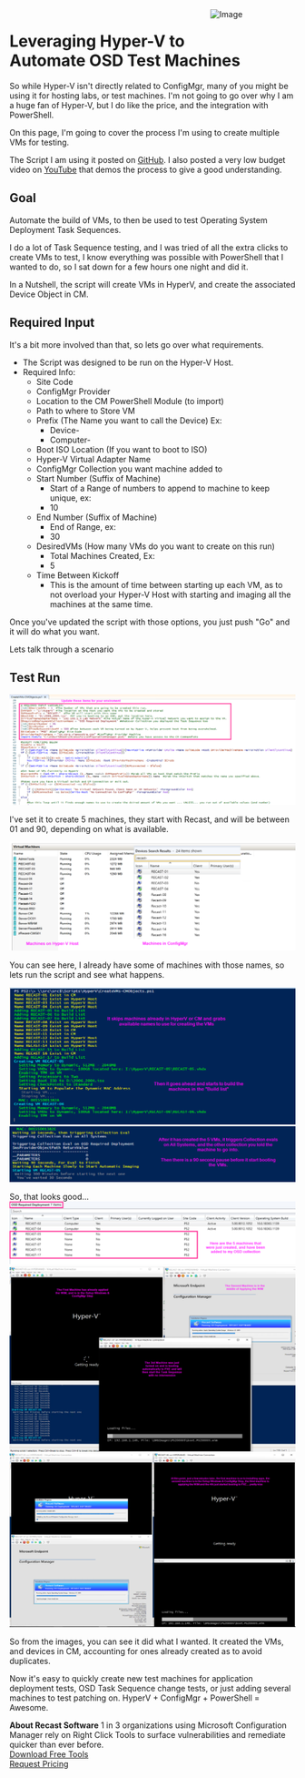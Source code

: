 <img style="float: right;" src="https://docs.recastsoftware.com/media/Recast-Logo-Dark_Horizontal_nav.png"  alt="Image" height="43" width="150">

# Leveraging Hyper-V to Automate OSD Test Machines

So while Hyper-V isn't directly related to ConfigMgr, many of you might be using it for hosting labs, or test machines.  I'm not going to go over why I am a huge fan of Hyper-V, but I do like the price, and the integration with PowerShell.

On this page, I'm going to cover the process I'm using to create multiple VMs for testing.

The Script I am using it posted on [GitHub](https://github.com/gwblok/garytown/blob/master/HyperV/BuildVMs_OSD.ps1).  I also posted a very low budget video on [YouTube](https://www.youtube.com/watch?v=RLSejEE7YIY&feature=youtu.be) that demos the process to give a good understanding.  

## Goal

Automate the build of VMs, to then be used to test Operating System Deployment Task Sequences.

I do a lot of Task Sequence testing, and I was tried of all the extra clicks to create VMs to test, I know everything was possible with PowerShell that I wanted to do, so I sat down for a few hours one night and did it.

In a Nutshell, the script will create VMs in HyperV, and create the associated Device Object in CM.

## Required Input

It's a bit more involved than that, so lets go over what requirements.

- The Script was designed to be run on the Hyper-V Host.  
- Required Info:
  - Site Code
  - ConfigMgr Provider
  - Location to the CM PowerShell Module (to import)
  - Path to where to Store VM
  - Prefix (The Name you want to call the Device) Ex:
    - Device-
    - Computer-
  - Boot ISO Location (If you want to boot to ISO)
  - Hyper-V Virtual Adapter Name
  - ConfigMgr Collection you want machine added to
  - Start Number (Suffix of Machine)
    - Start of a Range of numbers to append to machine to keep unique, ex:
    - 10
  - End Number (Suffix of Machine)
    - End of Range, ex:
    - 30
  - DesiredVMs (How many VMs do you want to create on this run)
    - Total Machines Created, Ex:
    - 5
  - Time Between Kickoff
    - This is the amount of time between starting up each VM, as to not overload your Hyper-V Host with starting and imaging all the machines at the same time.

Once you've updated the script with those options, you just push "Go" and it will do what you want.

Lets talk through a scenario

## Test Run

[![HyperV Automate 01](TaskSequence/media/HyperVAutomate01.png)](TaskSequence/media/HyperVAutomate01.png)

I've set it to create 5 machines, they start with Recast, and will be between 01 and 90, depending on what is available.

[![HyperV Automate 02](TaskSequence/media/HyperVAutomate02.png)](TaskSequence/media/HyperVAutomate02.png)

You can see here, I already have some of machines with those names, so lets run the script and see what happens.

[![HyperV Automate 03](TaskSequence/media/HyperVAutomate03.png)](TaskSequence/media/HyperVAutomate03.png)
[![HyperV Automate 04](TaskSequence/media/HyperVAutomate04.png)](TaskSequence/media/HyperVAutomate04.png)

So, that looks good...
[![HyperV Automate 05](TaskSequence/media/HyperVAutomate05.png)](TaskSequence/media/HyperVAutomate05.png)
[![HyperV Automate 06](TaskSequence/media/HyperVAutomate06.png)](TaskSequence/media/HyperVAutomate06.png)
[![HyperV Automate 07](TaskSequence/media/HyperVAutomate07.png)](TaskSequence/media/HyperVAutomate07.png)

So from the images, you can see it did what I wanted.  It created the VMs, and devices in CM, accounting for ones already created as to avoid duplicates.

Now it's easy to quickly create new test machines for application deployment tests, OSD Task Sequence change tests, or just adding several machines to test patching on.  HyperV + ConfigMgr + PowerShell = Awesome. 

**About Recast Software**
1 in 3 organizations using Microsoft Configuration Manager rely on Right Click Tools to surface vulnerabilities and remediate quicker than ever before.  
[Download Free Tools](https://www.recastsoftware.com/?utm_source=cmdocs&utm_medium=referral&utm_campaign=cmdocs#formarea)  
[Request Pricing](https://www.recastsoftware.com/pricing?utm_source=cmdocs&utm_medium=referral&utm_campaign=cmdocs)
